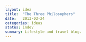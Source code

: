 ```yaml
---
layout: idea
title:  "The Three Philosophers"
date:   2013-03-24
categories: ideas
status: indev
summary: Lifestyle and travel blog.
---
```

